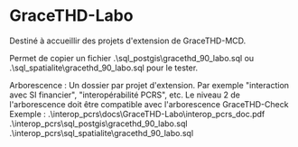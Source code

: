 # GraceTHD-Labo

Destiné à accueillir des projets d'extension de GraceTHD-MCD. 

Permet de copier un fichier .\sql_postgis\gracethd_90_labo.sql ou .\sql_spatialite\gracethd_90_labo.sql pour le tester. 

Arborescence : 
Un dossier par projet d'extension. Par exemple "interaction avec SI financier", "interopérabilité PCRS", etc. 
Le niveau 2 de l'arborescence doit être compatible avec l'arborescence GraceTHD-Check
Exemple : 
.\interop_pcrs\docs\GraceTHD-Labo\interop_pcrs_doc.pdf
.\interop_pcrs\sql_postgis\gracethd_90_labo.sql
.\interop_pcrs\sql_spatialite\gracethd_90_labo.sql
